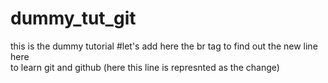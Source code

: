 # dummy_tut_git
this is the dummy tutorial 
#let's add here the br tag to find out the new line here
<br>
to learn git and github
(here this line is represnted as the change)

